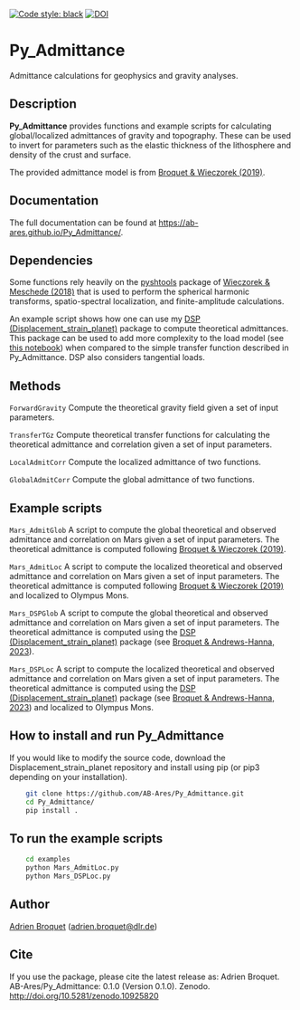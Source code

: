 [![Code style: black](https://img.shields.io/badge/code%20style-black-000000.svg)](https://github.com/psf/black)
[![DOI](https://zenodo.org/badge/781898403.svg)](https://zenodo.org/doi/10.5281/zenodo.10925820)

# Py_Admittance

Admittance calculations for geophysics and gravity analyses.

## Description

**Py_Admittance** provides functions and example scripts for calculating global/localized admittances of gravity and topography. These can be used to invert for parameters such as the elastic thickness of the lithosphere and density of the crust and surface.

The provided admittance model is from [Broquet & Wieczorek (2019)](https://agupubs.onlinelibrary.wiley.com/doi/abs/10.1029/2019JE005959).

## Documentation

The full documentation can be found at https://ab-ares.github.io/Py_Admittance/.

## Dependencies

Some functions rely heavily on the [pyshtools](https://shtools.github.io/SHTOOLS/) package of [Wieczorek & Meschede (2018)](https://agupubs.onlinelibrary.wiley.com/doi/full/10.1029/2018GC007529) that is used to perform the spherical harmonic transforms, spatio-spectral localization, and finite-amplitude calculations.

An example script shows how one can use my [DSP (Displacement_strain_planet)]( https://github.com/AB-Ares/Displacement_strain_planet) package to compute theoretical admittances. This package can be used to add more complexity to the load model (see [this notebook](https://ab-ares.github.io/Displacement_strain_planet/notebooks/Run_demo.html)) when compared to the simple transfer function described in Py_Admittance. DSP also considers tangential loads. 

## Methods
`ForwardGravity`  Compute the theoretical gravity field given a set of input parameters.

`TransferTGz`  Compute theoretical transfer functions for calculating the theoretical admittance and correlation given a set of input parameters.

`LocalAdmitCorr`  Compute the localized admittance of two functions.

`GlobalAdmitCorr` Compute the global admittance of two functions.

## Example scripts
`Mars_AdmitGlob`  A script to compute the global theoretical and observed admittance and correlation on Mars given a set of input parameters. The theoretical admittance is computed following [Broquet & Wieczorek (2019)](https://agupubs.onlinelibrary.wiley.com/doi/abs/10.1029/2019JE005959).

`Mars_AdmitLoc`  A script to compute the localized theoretical and observed admittance and correlation on Mars given a set of input parameters. The theoretical admittance is computed following [Broquet & Wieczorek (2019)](https://agupubs.onlinelibrary.wiley.com/doi/abs/10.1029/2019JE005959) and localized to Olympus Mons.

`Mars_DSPGlob`  A script to compute the global theoretical and observed admittance and correlation on Mars given a set of input parameters. The theoretical admittance is computed using the [DSP (Displacement_strain_planet)]( https://github.com/AB-Ares/Displacement_strain_planet) package (see [Broquet & Andrews-Hanna, 2023](https://doi.org/10.1038/s41550-022-01836-3)).

`Mars_DSPLoc`  A script to compute the localized theoretical and observed admittance and correlation on Mars given a set of input parameters. The theoretical admittance is computed using the [DSP (Displacement_strain_planet)]( https://github.com/AB-Ares/Displacement_strain_planet) package (see [Broquet & Andrews-Hanna, 2023](https://doi.org/10.1038/s41550-022-01836-3)) and localized to Olympus Mons.

## How to install and run Py_Admittance
If you would like to modify the source code, download the Displacement_strain_planet repository and install using pip (or pip3 depending on your installation).
```bash
    git clone https://github.com/AB-Ares/Py_Admittance.git
    cd Py_Admittance/
    pip install .
```

## To run the example scripts
```bash
    cd examples
    python Mars_AdmitLoc.py 
    python Mars_DSPLoc.py 
```

## Author
[Adrien Broquet](https://ab-ares.github.io/website/) (adrien.broquet@dlr.de)

## Cite
If you use the package, please cite the latest release as:
Adrien Broquet. AB-Ares/Py_Admittance: 0.1.0 (Version 0.1.0). Zenodo. http://doi.org/10.5281/zenodo.10925820
